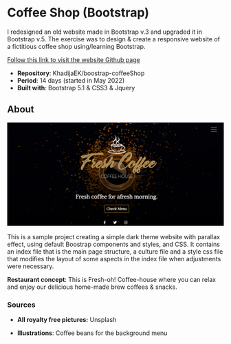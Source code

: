 # Coffee Shop (Bootstrap)


I redesigned an old website made in Bootstrap v.3 and upgraded it in Bootstrap v.5. The exercise was to design & create a responsive website of a fictitious coffee shop using/learning Bootstrap.

[Follow this link to visit the website Github page](https://khadijaek.github.io/boostrap-coffeeShop/)

* **Repository**: KhadijaEK/boostrap-coffeeShop
* **Period**: 14 days (started in May 2022)
* **Built with**: Bootstrap 5.1 & CSS3 & Jquery


## About

![Alt text](https://github.com/KhadijaEK/boostrap-coffeeShop/blob/main/images/readme/landpage.png)

This is a sample project creating a simple dark theme website with parallax effect, using default Boostrap components and styles, and CSS. It contains an index file that is the main page structure, a culture file and a style css file that modifies the layout of some aspects in the index file when adjustments were necessary.



**Restaurant concept**: This is Fresh-oh! Coffee-house where you can relax and enjoy our delicious home-made brew coffees & snacks. 



### Sources

* **All royalty free pictures:**
 Unsplash

* **Illustrations**: Coffee beans for the background menu 
